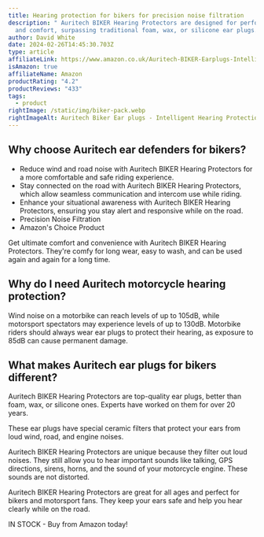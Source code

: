 ```yaml
---
title: Hearing protection for bikers for precision noise filtration
description: " Auritech BIKER Hearing Protectors are designed for performance
  and comfort, surpassing traditional foam, wax, or silicone ear plugs."
author: David White
date: 2024-02-26T14:45:30.703Z
type: article
affiliateLink: https://www.amazon.co.uk/Auritech-BIKER-Earplugs-Intelligent-Motorcyclists/dp/B01FUFT0SW?maas=maas_adg_C21708103096B6C69FBB4BFB746EEE52_afap_abs&ref_=aa_maas&tag=maas
isAmazon: true
affiliateName: Amazon
productRating: "4.2"
productReviews: "433"
tags:
  - product
rightImage: /static/img/biker-pack.webp
rightImageAlt: Auritech Biker Ear plugs - Intelligent Hearing Protection for Motorcyclists
---
```

## **Why choose Auritech ear defenders for bikers?**

* Reduce wind and road noise with Auritech BIKER Hearing Protectors for a more comfortable and safe riding experience.
* Stay connected on the road with Auritech BIKER Hearing Protectors, which allow seamless communication and intercom use while riding.
* Enhance your situational awareness with Auritech BIKER Hearing Protectors, ensuring you stay alert and responsive while on the road.
* Precision Noise Filtration
* Amazon's Choice Product

Get ultimate comfort and convenience with Auritech BIKER Hearing Protectors. They're comfy for long wear, easy to wash, and can be used again and again for a long time.

## **Why do I need Auritech motorcycle hearing protection?**

Wind noise on a motorbike can reach levels of up to 105dB, while motorsport spectators may experience levels of up to 130dB. Motorbike riders should always wear ear plugs to protect their hearing, as exposure to 85dB can cause permanent damage.

## **What makes Auritech ear plugs for bikers different?**

Auritech BIKER Hearing Protectors are top-quality ear plugs, better than foam, wax, or silicone ones. Experts have worked on them for over 20 years.

These ear plugs have special ceramic filters that protect your ears from loud wind, road, and engine noises.

Auritech BIKER Hearing Protectors are unique because they filter out loud noises. They still allow you to hear important sounds like talking, GPS directions, sirens, horns, and the sound of your motorcycle engine. These sounds are not distorted.

Auritech BIKER Hearing Protectors are great for all ages and perfect for bikers and motorsport fans. They keep your ears safe and help you hear clearly while on the road.

IN STOCK - Buy from Amazon today!
